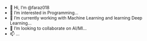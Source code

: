 - 👋 Hi, I’m @faraz018
- 👀 I’m interested in Programming...
- 🌱 I’m currently working with Machine Learning and learning Deep Learning...
- 💞️ I’m looking to collaborate on AI/Ml...
- 📫  ...

<!---
faraz018/faraz018 is a ✨ special ✨ repository because its `README.md` (this file) appears on your GitHub profile.
You can click the Preview link to take a look at your changes.
--->
